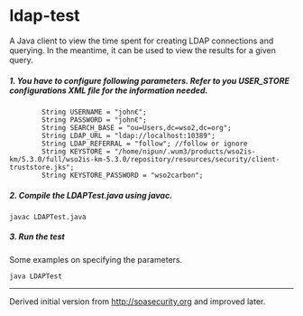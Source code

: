 # ldap-test

A Java client to view the time spent for creating LDAP connections and querying. In the meantime, it can be used to view the results for a given query. 

##### 1. You have to configure following parameters. Refer to you USER_STORE configurations XML file for the information needed.

            String USERNAME = "john€";
            String PASSWORD = "john€";
            String SEARCH_BASE = "ou=Users,dc=wso2,dc=org";
            String LDAP_URL = "ldap://localhost:10389";
            String LDAP_REFERRAL = "follow"; //follow or ignore
            String KEYSTORE = "/home/nipun/.wum3/products/wso2is-km/5.3.0/full/wso2is-km-5.3.0/repository/resources/security/client-truststore.jks";
            String KEYSTORE_PASSWORD = "wso2carbon";
        
##### 2. Compile the LDAPTest.java using javac.
```javac LDAPTest.java```

##### 3. Run the test
Some examples on specifying the parameters.
```
java LDAPTest
```

---
Derived initial version from http://soasecurity.org and improved later.

